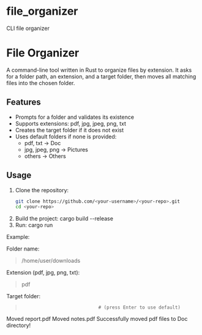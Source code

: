 # file_organizer
CLI file organizer

# File Organizer

A command-line tool written in Rust to organize files by extension. It asks for a folder path, an extension, and a target folder, then moves all matching files into the chosen folder.

## Features

- Prompts for a folder and validates its existence
- Supports extensions: pdf, jpg, jpeg, png, txt
- Creates the target folder if it does not exist
- Uses default folders if none is provided:
  - pdf, txt → Doc
  - jpg, jpeg, png → Pictures
  - others → Others

## Usage

1. Clone the repository:
   ```bash
   git clone https://github.com/<your-username>/<your-repo>.git
   cd <your-repo>
2. Build the project: cargo build --release
3. Run: cargo run


Example:

Folder name:
> /home/user/downloads

Extension (pdf, jpg, png, txt):
> pdf

Target folder:
>                                 # (press Enter to use default)

Moved report.pdf
Moved notes.pdf
Successfully moved pdf files to Doc directory!
